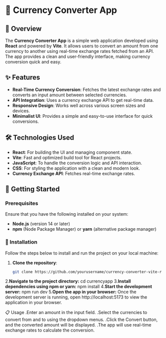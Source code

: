 # 💱 Currency Converter App

## 📖 Overview

The **Currency Converter App** is a simple web application developed using **React** and powered by **Vite**. It allows users to convert an amount from one currency to another using real-time exchange rates fetched from an API. The app provides a clean and user-friendly interface, making currency conversion quick and easy.

## ✨ Features

- **Real-Time Currency Conversion**: Fetches the latest exchange rates and converts an input amount between selected currencies.
- **API Integration**: Uses a currency exchange API to get real-time data.
- **Responsive Design**: Works well across various screen sizes and devices.
- **Minimalist UI**: Provides a simple and easy-to-use interface for quick conversions.

## 🛠️ Technologies Used

- **React**: For building the UI and managing component state.
- **Vite**: Fast and optimized build tool for React projects.
- **JavaScript**: To handle the conversion logic and API interaction.
- **CSS**: For styling the application with a clean and modern look.
- **Currency Exchange API**: Fetches real-time exchange rates.

## 🚀 Getting Started

### Prerequisites

Ensure that you have the following installed on your system:
- **Node.js** (version 14 or later)
- **npm** (Node Package Manager) or **yarn** (alternative package manager)

### 🔧 Installation

Follow the steps below to install and run the project on your local machine:

1. **Clone the repository**:
   ```bash
   git clone https://github.com/yourusername/currency-converter-vite-react.git
2.**Navigate to the project directory:**
    cd currencyapp
3.**Install dependencies using npm or yarn:**
    npm install
4.**Start the development server:**
    npm run dev
5.**Open the app in your browser:**
    Once the development server is running, open http://localhost:5173 to view the application in your browser.

📋 Usage
.Enter an amount in the input field.
.Select the currencies to convert from and to using the dropdown menus.
.Click the Convert button, and the converted amount will be displayed.
.The app will use real-time exchange rates to calculate the conversion.
